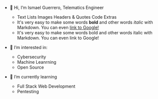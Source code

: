 * 👋 Hi, I’m Ismael Guerrero, Telematics Engineer
	* Text Lists Images Headers & Quotes Code Extras
	* It's very easy to make some words **bold** and other words *italic* with Markdown. You can even [link to Google!](http://google.com)
	* It's very easy to make some words bold and other words italic with Markdown. You can even link to Google!

* 👀 I’m interested in:
	* Cybersecurity
	* Machine Leanrning
	* Open Source
	
 * 🌱 I’m currently learning 
	* Full Stack Web Development
	* Pentesting
	


<!---
ismagician/ismagician is a ✨ special ✨ repository because its `README.md` (this file) appears on your GitHub profile.
You can click the Preview link to take a look at your changes.
--->
